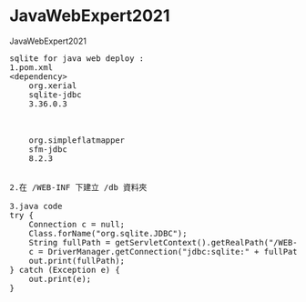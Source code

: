 # JavaWebExpert2021
JavaWebExpert2021

<pre>
sqlite for java web deploy :
1.pom.xml
&lt;dependency&gt;
	<groupId>org.xerial</groupId>
	<artifactId>sqlite-jdbc</artifactId>
	<version>3.36.0.3</version>
</dependency>

<dependency>
	<groupId>org.simpleflatmapper</groupId>
	<artifactId>sfm-jdbc</artifactId>
	<version>8.2.3</version>
</dependency>

2.在 /WEB-INF 下建立 /db 資料夾

3.java code
try {
	Connection c = null;
	Class.forName("org.sqlite.JDBC");
	String fullPath = getServletContext().getRealPath("/WEB-INF/db/test.db");
	c = DriverManager.getConnection("jdbc:sqlite:" + fullPath);
	out.print(fullPath);
} catch (Exception e) {
	out.print(e);
}
</pre>
